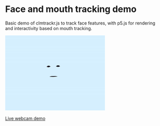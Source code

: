 # Face and mouth tracking demo

Basic demo of clmtrackr.js to track face features, with p5.js for rendering and interactivity based on mouth tracking. 

[![Bubbles](media/bubbles.gif)](https://olwal.github.io/expression)

[Live webcam demo](https://olwal.github.io/expression)
